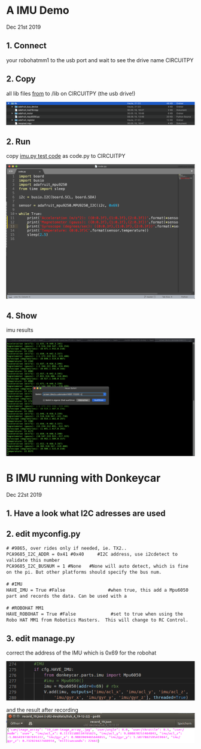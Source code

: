 # A IMU Demo
Dec 21st 2019

## 1. Connect 
your robohatmm1 to the usb port and wait to see the drive name CIRCUITPY

## 2. Copy 
all lib files [from](https://github.com/robotics-masters/mm1-hat-cpy-native/tree/master/USB/lib) to /lib on CIRCUITPY (the usb drive!)

![](https://github.com/Heavy02011/robohatmm1-intro/blob/master/images/libraryfiles_20191221.png)

## 2. Run
copy 
[imu.py test code](https://github.com/robotics-masters/RoboticsMasters_CircuitPython_MPU9250/blob/master/imu.py)
as code.py to CIRCUITPY

![](https://github.com/Heavy02011/robohatmm1-intro/blob/master/images/imu_test_code.png)

## 4. Show 
imu results

![](https://github.com/Heavy02011/robohatmm1-intro/blob/master/images/get_results_on_screen.png)


# B IMU running with Donkeycar
Dec 22st 2019

## 1. Have a look what I2C adresses are used


## 2. edit myconfig.py
```
# #9865, over rides only if needed, ie. TX2..
PCA9685_I2C_ADDR = 0x41 #0x40     #I2C address, use i2cdetect to validate this number
PCA9685_I2C_BUSNUM = 1 #None   #None will auto detect, which is fine on the pi. But other platforms should specify the bus num.

# #IMU
HAVE_IMU = True #False                #when true, this add a Mpu6050 part and records the data. Can be used with a 
  
# #ROBOHAT MM1
HAVE_ROBOHAT = True #False             #set to true when using the Robo HAT MM1 from Robotics Masters.  This will change to RC Control.

```

## 3. edit manage.py
correct the address of the IMU which is 0x69 for the robohat

![](https://github.com/Heavy02011/robohatmm1-intro/blob/master/images/robohat_ima_addr.png)

and the result after recording 
![](https://github.com/Heavy02011/robohatmm1-intro/blob/master/images/imu_sample_json.png)

